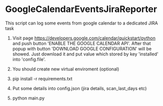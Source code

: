 # GoogleCalendarEventsJiraReporter
This script can log some events from google calendar to a dedicated JIRA task

1. Visit page https://developers.google.com/calendar/quickstart/python 
and push button 'ENABLE THE GOOGLE CALENDAR API'.
After that popup with button 'DOWNLOAD GOOGLE CONFIGURATION' will be showed.
Just download it and put value which stored by key 'installed' into 'config.file'.

2. You should create new virtual enviroment (optional)

3. pip install -r requirements.txt

4. Put some details into config.json (jira details, scan_last_days etc)

5. python main.py
